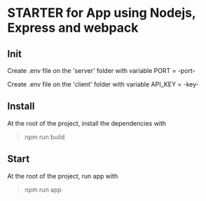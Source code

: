 # STARTER for App using Nodejs, Express and webpack

## Init

Create .env file on the 'server' folder with variable PORT = -port-

Create .env file on the 'client' folder with variable API_KEY = -key-

## Install

At the root of the project, install the dependencies with 
> npm run build

## Start

At the root of the project, run app with 
> npm run app